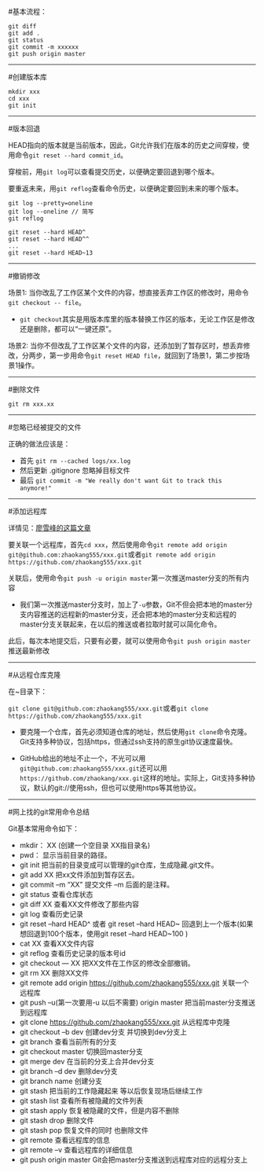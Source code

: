 #基本流程：

```
git diff
git add .
git status
git commit -m xxxxxx
git push origin master
```

---

#创建版本库

```
mkdir xxx
cd xxx
git init  
```

---

#版本回退

HEAD指向的版本就是当前版本，因此，Git允许我们在版本的历史之间穿梭，使用命令`git reset --hard commit_id`。

穿梭前，用`git log`可以查看提交历史，以便确定要回退到哪个版本。

要重返未来，用`git reflog`查看命令历史，以便确定要回到未来的哪个版本。

```
git log --pretty=oneline  
git log --oneline // 简写  
git reflog  

git reset --hard HEAD^  
git reset --hard HEAD^^  
...  
git reset --hard HEAD~13  
```

---

#撤销修改

场景1: 当你改乱了工作区某个文件的内容，想直接丢弃工作区的修改时，用命令`git checkout -- file`。

- `git checkout`其实是用版本库里的版本替换工作区的版本，无论工作区是修改还是删除，都可以“一键还原”。

场景2: 当你不但改乱了工作区某个文件的内容，还添加到了暂存区时，想丢弃修改，分两步，第一步用命令`git reset HEAD file`，就回到了场景1，第二步按场景1操作。

---

#删除文件

`git rm xxx.xx` 

---

#忽略已经被提交的文件

正确的做法应该是：
- 首先 `git rm --cached logs/xx.log`
- 然后更新 .gitignore 忽略掉目标文件
- 最后 `git commit -m "We really don't want Git to track this anymore!"`

---

#添加远程库

详情见：[廖雪峰的这篇文章](http://www.liaoxuefeng.com/wiki/0013739516305929606dd18361248578c67b8067c8c017b000/0013752340242354807e192f02a44359908df8a5643103a000)

要关联一个远程库，首先`cd xxx`，然后使用命令`git remote add origin git@github.com:zhaokang555/xxx.git`或者`git remote add origin https://github.com/zhaokang555/xxx.git`

关联后，使用命令`git push -u origin master`第一次推送master分支的所有内容

- 我们第一次推送master分支时，加上了`-u`参数，Git不但会把本地的master分支内容推送的远程新的master分支，还会把本地的master分支和远程的master分支关联起来，在以后的推送或者拉取时就可以简化命令。

此后，每次本地提交后，只要有必要，就可以使用命令`git push origin master`推送最新修改

---

#从远程仓库克隆

在~目录下：

`git clone git@github.com:zhaokang555/xxx.git`或者`git clone https://github.com/zhaokang555/xxx.git`

- 要克隆一个仓库，首先必须知道仓库的地址，然后使用`git clone`命令克隆。
Git支持多种协议，包括https，但通过ssh支持的原生git协议速度最快。

- GitHub给出的地址不止一个，不光可以用`git@github.com:zhaokang555/xxx.git`还可以用`https://github.com/zhaokang/xxx.git`这样的地址。实际上，Git支持多种协议，默认的git://使用ssh，但也可以使用https等其他协议。

---

#网上找的git常用命令总结

Git基本常用命令如下：

- mkdir：         XX (创建一个空目录 XX指目录名)
- pwd：          显示当前目录的路径。
- git init          把当前的目录变成可以管理的git仓库，生成隐藏.git文件。
- git add XX       把xx文件添加到暂存区去。
- git commit –m “XX”  提交文件 –m 后面的是注释。
- git status        查看仓库状态
- git diff  XX      查看XX文件修改了那些内容
- git log          查看历史记录
- git reset  –hard HEAD^ 或者 git reset  –hard HEAD~ 回退到上一个版本(如果想回退到100个版本，使用git reset –hard HEAD~100 )
- cat XX         查看XX文件内容
- git reflog       查看历史记录的版本号id
- git checkout — XX  把XX文件在工作区的修改全部撤销。
- git rm XX          删除XX文件
- git remote add origin https://github.com/zhaokang555/xxx.git 关联一个远程库
- git push –u(第一次要用-u 以后不需要) origin master 把当前master分支推送到远程库
- git clone https://github.com/zhaokang555/xxx.git  从远程库中克隆
- git checkout –b dev  创建dev分支 并切换到dev分支上
- git branch  查看当前所有的分支
- git checkout master 切换回master分支
- git merge dev    在当前的分支上合并dev分支
- git branch –d dev 删除dev分支
- git branch name  创建分支
- git stash 把当前的工作隐藏起来 等以后恢复现场后继续工作
- git stash list 查看所有被隐藏的文件列表
- git stash apply 恢复被隐藏的文件，但是内容不删除
- git stash drop 删除文件
- git stash pop 恢复文件的同时 也删除文件
- git remote 查看远程库的信息
- git remote –v 查看远程库的详细信息
- git push origin master  Git会把master分支推送到远程库对应的远程分支上



